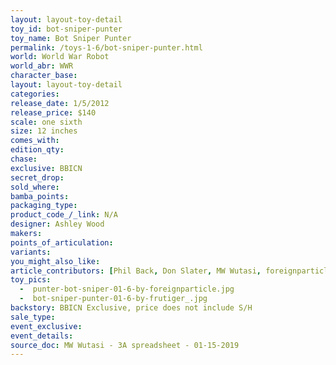 ```yaml
---
layout: layout-toy-detail 
toy_id: bot-sniper-punter
toy_name: Bot Sniper Punter
permalink: /toys-1-6/bot-sniper-punter.html
world: World War Robot
world_abr: WWR
character_base: 
layout: layout-toy-detail
categories: 
release_date: 1/5/2012
release_price: $140 
scale: one sixth
size: 12 inches
comes_with: 
edition_qty: 
chase: 
exclusive: BBICN
secret_drop: 
sold_where: 
bamba_points: 
packaging_type: 
product_code_/_link: N/A
designer: Ashley Wood
makers: 
points_of_articulation: 
variants: 
you_might_also_like: 
article_contributors: [Phil Back, Don Slater, MW Wutasi, foreignparticle, frutiger_]
toy_pics: 
  -  punter-bot-sniper-01-6-by-foreignparticle.jpg
  -  bot-sniper-punter-01-6-by-frutiger_.jpg
backstory: BBICN Exclusive, price does not include S/H
sale_type: 
event_exclusive: 
event_details: 
source_doc: MW Wutasi - 3A spreadsheet - 01-15-2019
---
```

